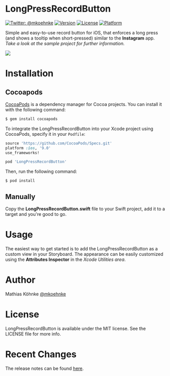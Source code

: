 # LongPressRecordButton

[![Twitter: @mkoehnke](https://img.shields.io/badge/contact-@mkoehnke-blue.svg?style=flat)](https://twitter.com/mkoehnke)
[![Version](https://img.shields.io/cocoapods/v/LongPressRecordButton.svg?style=flat)](http://cocoadocs.org/docsets/LongPressRecordButton)
[![License](https://img.shields.io/cocoapods/l/LongPressRecordButton.svg?style=flat)](http://cocoadocs.org/docsets/LongPressRecordButton)
[![Platform](https://img.shields.io/cocoapods/p/LongPressRecordButton.svg?style=flat)](http://cocoadocs.org/docsets/LongPressRecordButton)


Simple and easy-to-use record button for iOS, that enforces a long press (and shows a tooltip when short-pressed) similar to the **Instagram** app. _Take a look at the sample project for further information._

<img src="https://github.com/mkoehnke/LongPressRecordButton/blob/master/Resources/LongPressRecordButton.gif">

# Installation

## Cocoapods
[CocoaPods](http://cocoapods.org) is a dependency manager for Cocoa projects. You can install it with the following command:

```bash
$ gem install cocoapods
```

To integrate the LongPressRecordButton into your Xcode project using CocoaPods, specify it in your `Podfile`:

```ruby
source 'https://github.com/CocoaPods/Specs.git'
platform :ios, '9.0'
use_frameworks!

pod 'LongPressRecordButton'
```

Then, run the following command:

```bash
$ pod install
```

## Manually
Copy the **LongPressRecordButton.swift** file to your Swift project, add it to a target and you're good to go.

# Usage
The easiest way to get started is to add the LongPressRecordButton as a custom view in your Storyboard. The appearance can be easily customized using the __Attributes Inspector__ in the _Xcode Utilities area_. 

# Author
Mathias Köhnke [@mkoehnke](http://twitter.com/mkoehnke)

# License
LongPressRecordButton is available under the MIT license. See the LICENSE file for more info.

# Recent Changes
The release notes can be found [here](https://github.com/mkoehnke/LongPressRecordButton/releases).
